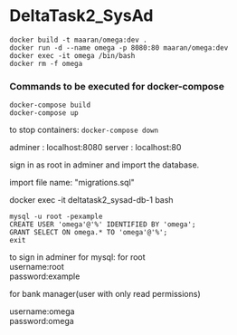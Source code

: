 # DeltaTask2_SysAd



``docker build -t maaran/omega:dev .``  
``docker run -d --name omega -p 8080:80 maaran/omega:dev``  
``docker exec -it omega /bin/bash``   
``docker rm -f omega``  


### Commands to be executed for docker-compose

``docker-compose build``   
``docker-compose up`` 

to stop containers: ``docker-compose down``

adminer : localhost:8080
server : localhost:80

sign in as root in adminer and import the database.  

import file name: "migrations.sql"  

docker exec -it  deltatask2_sysad-db-1 bash 

``mysql -u root -pexample``   
``CREATE USER 'omega'@'%' IDENTIFIED BY 'omega';``      
``GRANT SELECT ON omega.* TO 'omega'@'%';``  
``exit``  

to sign in adminer for mysql:
for root   
username:root     
password:example

for bank manager(user with only read permissions)  

username:omega   
password:omega  

